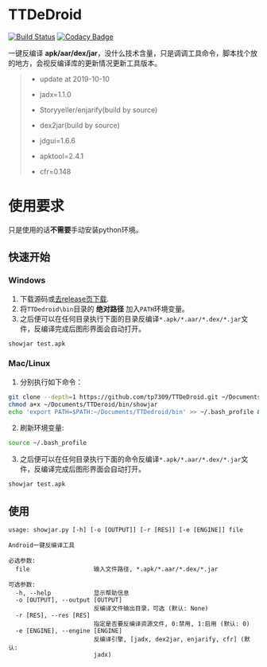# TTDeDroid
[![Build Status](https://travis-ci.org/tp7309/TTDeDroid.svg?branch=master)](https://travis-ci.org/tp7309/TTDeDroid)
[![Codacy Badge](https://api.codacy.com/project/badge/Grade/2778d8960e094469bc7d4b04d28eb059)](https://www.codacy.com/app/tp7309/TTDeDroid?utm_source=github.com&amp;utm_medium=referral&amp;utm_content=tp7309/TTDeDroid&amp;utm_campaign=Badge_Grade)
<!-- [![Coverage Status](https://coveralls.io/repos/github/tp7309/TTDeDroid/badge.svg?branch=master)](https://coveralls.io/github/tp7309/TTDeDroid?branch=master) -->

一键反编译 **apk/aar/dex/jar**，没什么技术含量，只是调调工具命令，脚本找个放的地方，会视反编译库的更新情况更新工具版本。

> - update at 2019-10-10
>
> - jadx=1.1.0
> - Storyyeller/enjarify(build by source)
> - dex2jar(build by source)
> - jdgui=1.6.6
> - apktool=2.4.1
> - cfr=0.148

# 使用要求
只是使用的话**不需要**手动安装python环境。

## 快速开始

### Windows
1. 下载源码或[去release页下载](https://github.com/tp7309/TTDeDroid/releases).
2. 将`TTDedroid\bin`目录的 **绝对路径** 加入`PATH`环境变量。
3. 之后便可以在任何目录执行下面的目录反编译`*.apk/*.aar/*.dex/*.jar`文件，反编译完成后图形界面会自动打开。

```
showjar test.apk
```

### Mac/Linux
1. 分别执行如下命令：
```bash
git clone --depth=1 https://github.com/tp7309/TTDeDroid.git ~/Documents/TTDeroid
chmod a+x ~/Documents/TTDeroid/bin/showjar
echo 'export PATH=$PATH:~/Documents/TTDedroid/bin' >> ~/.bash_profile && source ~/.bash_profile
```
2. 刷新环境变量:
```bash
source ~/.bash_profile
```
3. 之后便可以在任何目录执行下面的命令反编译`*.apk/*.aar/*.dex/*.jar`文件，反编译完成后图形界面会自动打开。
```bash
showjar test.apk
```

## 使用

```
usage: showjar.py [-h] [-o [OUTPUT]] [-r [RES]] [-e [ENGINE]] file

Android一键反编译工具

必选参数:
  file                  输入文件路径, *.apk/*.aar/*.dex/*.jar

可选参数:
  -h, --help            显示帮助信息
  -o [OUTPUT], --output [OUTPUT]
                        反编译文件输出目录，可选 (默认: None)
  -r [RES], --res [RES]
                        指定是否要反编译资源文件, 0:禁用, 1:启用 (默认: 0)
  -e [ENGINE], --engine [ENGINE]
                        反编译引擎, [jadx, dex2jar, enjarify, cfr] (默认:
                        jadx)
```
